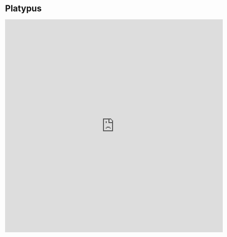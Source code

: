 # Platypus
<iframe src="http://docs.google.com/gview?url=https://github.com/Notandi/Platypus/raw/master/Production/handbok.pdf&embedded=true" style="width:718px; height:700px;" frameborder="0"></iframe>


